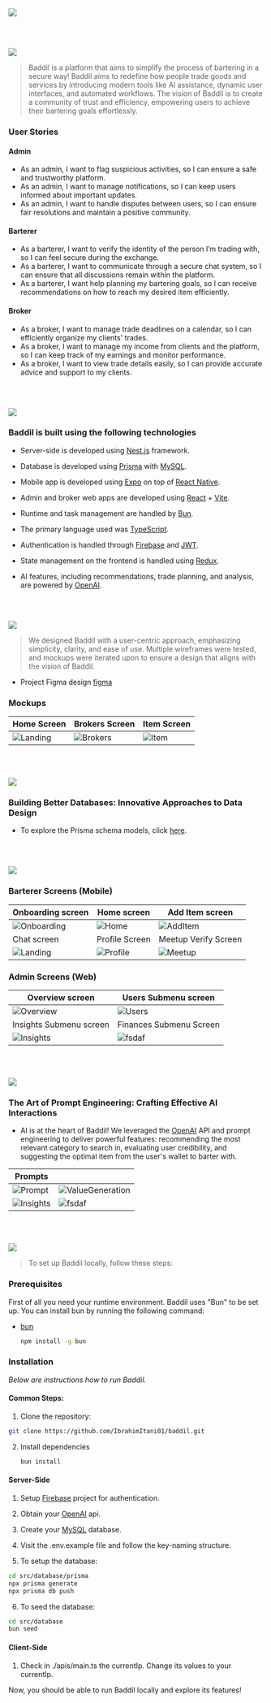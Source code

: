 <img src="./readme/titles/title1.svg"/>

<br><br>

<!-- project philosophy -->
<img src="./readme/titles/title2.svg"/>

> Baddil is a platform that aims to simplify the process of bartering in a secure way!
> Baddil aims to redefine how people trade goods and services by introducing modern tools like AI assistance, dynamic user interfaces, and automated workflows.
> The vision of Baddil is to create a community of trust and efficiency, empowering users to achieve their bartering goals effortlessly.

### User Stories

#### Admin

- As an admin, I want to flag suspicious activities, so I can ensure a safe and trustworthy platform.
- As an admin, I want to manage notifications, so I can keep users informed about important updates.
- As an admin, I want to handle disputes between users, so I can ensure fair resolutions and maintain a positive community.

#### Barterer

- As a barterer, I want to verify the identity of the person I’m trading with, so I can feel secure during the exchange.
- As a barterer, I want to communicate through a secure chat system, so I can ensure that all discussions remain within the platform.
- As a barterer, I want help planning my bartering goals, so I can receive recommendations on how to reach my desired item efficiently.

#### Broker

- As a broker, I want to manage trade deadlines on a calendar, so I can efficiently organize my clients' trades.
- As a broker, I want to manage my income from clients and the platform, so I can keep track of my earnings and monitor performance.
- As a broker, I want to view trade details easily, so I can provide accurate advice and support to my clients.

<br><br>

<!-- Tech stack -->
<img src="./readme/titles/title3.svg"/>

### Baddil is built using the following technologies

- Server-side is developed using [Nest.js](https://nestjs.com/) framework.

- Database is developed using [Prisma](https://www.prisma.io/) with [MySQL](https://www.mysql.com/products/workbench/).

- Mobile app is developed using [Expo](https://expo.dev/) on top of [React Native](https://reactnative.dev/).

- Admin and broker web apps are developed using [React](https://react.dev/) + [Vite](https://vite.dev/).

- Runtime and task management are handled by [Bun](https://bun.sh/).

- The primary language used was [TypeScript](https://www.typescriptlang.org/).

- Authentication is handled through [Firebase](https://firebase.google.com/) and [JWT](https://jwt.io/).

- State management on the frontend is handled using [Redux](https://redux.js.org/).

- AI features, including recommendations, trade planning, and analysis, are powered by [OpenAI](https://openai.com/).

<br><br>

<!-- UI UX -->
<img src="./readme/titles/title4.svg"/>

> We designed Baddil with a user-centric approach, emphasizing simplicity, clarity, and ease of use. Multiple wireframes were tested, and mockups were iterated upon to ensure a design that aligns with the vision of Baddil.

- Project Figma design [figma](https://www.figma.com/design/mQS7bXZeXgdcuBRzxnVaNN/Badd%C4%ADl-Project?m=auto&t=i0kwRwvZMlqeEVbU-1)

### Mockups

| Home Screen                                      | Brokers Screen                                  | Item Screen                                   |
| ------------------------------------------------ | ----------------------------------------------- | --------------------------------------------- |
| ![Landing](./readme/mockups/mobile/homePage.png) | ![Brokers](./readme/mockups/mobile/brokers.png) | ![Item](./readme/mockups/mobile/itemPage.png) |

<br><br>

<!-- Database Design -->
<img src="./readme/titles/title5.svg"/>

### Building Better Databases: Innovative Approaches to Data Design

- To explore the Prisma schema models, click [here]("./readme/schema").

<br><br>

<!-- Implementation -->
<img src="./readme/titles/title6.svg"/>

### Barterer Screens (Mobile)

| Onboarding screen                                    | Home screen                                    | Add Item screen                                    |
| ---------------------------------------------------- | ---------------------------------------------- | -------------------------------------------------- |
| ![Onboarding](/readme/screens/mobile/onBoarding.gif) | ![Home](/readme/screens/mobile/home.gif)       | ![AddItem](/readme/screens/mobile/addItem.gif)     |
| Chat screen                                          | Profile Screen                                 | Meetup Verify Screen                               |
| ![Landing](/readme/screens/mobile/chat.gif)          | ![Profile](/readme/screens/mobile/profile.gif) | ![Meetup](/readme/screens/mobile/meetupVerify.gif) |

### Admin Screens (Web)

| Overview screen                                  | Users Submenu screen                          |
| ------------------------------------------------ | --------------------------------------------- |
| ![Overview](./readme/screens/admin/overview.gif) | ![Users](./readme/screens/admin/users.gif)    |
| Insights Submenu screen                          | Finances Submenu Screen                       |
| ![Insights](./readme/screens/admin/insights.gif) | ![fsdaf](./readme/screens/admin/finances.gif) |

<br><br>

<!-- Prompt Engineering -->
<img src="./readme/titles/title7.svg"/>

### The Art of Prompt Engineering: Crafting Effective AI Interactions

- AI is at the heart of Baddil! We leveraged the [OpenAI](https://openai.com/index/openai-api/) API and prompt engineering to deliver powerful features: recommending the most relevant category to search in, evaluating user credibility, and suggesting the optimal item from the user's wallet to barter with.

| Prompts                                         |                                                          |
| ----------------------------------------------- | -------------------------------------------------------- |
| ![Prompt](./readme/prompts/systemPrompt.png)    | ![ValueGeneration](./readme/prompts/valueGeneration.png) |
| ![Insights](./readme/prompts/openAiPayload.png) | ![fsdaf](./readme/prompts/barterRecommendations.png)     |

<br><br>

 <!-- AWS Deployment -->
<!-- <img src="./readme/titles/title8.svg"/>

### Optimizing Performance: Leveraging AWS for Scalable Solutions

- Baddil leverages AWS for seamless deployment ensuring scalability, reliability, and high performance. The backend server is hosted on an EC2 instance.
- Checkout the detailed API documentation through [Postman](https://documenter.getpostman.com/view/39547074/2sAYQcGBRy)

| Login Api                                   | Get Wallet Items Api                             |
| ------------------------------------------- | ------------------------------------------------ |
| ![login](./readme/apis/login.png)           | ![walletItems](./readme/apis/getWalletItems.png) |
| Create Item Api                             | Edit Item Details                                |
| ![createItem](./readme/apis/createItem.png) | ![editItem](./readme/apis/updateItemData.png)    |
-->
<!-- How to run -->
<img src="./readme/titles/title10.svg"/>

> To set up Baddil locally, follow these steps:

### Prerequisites

First of all you need your runtime environment. Baddil uses "Bun" to be set up. You can install bun by running the following command:

- [bun](https://bun.sh/docs/installation)

  ```sh
  npm install -g bun
  ```

### Installation

_Below are instructions how to run Baddil._

#### Common Steps:

1. Clone the repository:

```sh
git clone https://github.com/IbrahimItani01/baddil.git
```

2. Install dependencies

   ```sh
   bun install
   ```

#### Server-Side

1. Setup [Firebase]("https://firebase.google.com/") project for authentication.

2. Obtain your [OpenAI]("https://openai.com/index/openai-api/") api.

3. Create your [MySQL]("https://www.mysql.com/products/workbench/") database.

4. Visit the .env.example file and follow the key-naming structure.

5. To setup the database:

```sh
cd src/database/prisma
npx prisma generate
npx prisma db push
```

6. To seed the database:

```sh
cd src/database
bun seed
```

#### Client-Side

1. Check in ./apis/main.ts the currentIp. Change its values to your currentIp.

Now, you should be able to run Baddil locally and explore its features!
